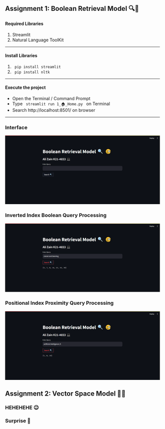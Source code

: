 ## Assignment 1: Boolean Retrieval Model 🔍🧐

#### Required Libraries 
  1. Streamlit
  2. Natural Language ToolKit

<hr>

#### Install Libraries
1. <code> pip install streamlit </code>
2. <code> pip install nltk </code>

<hr>

#### Execute the project
- Open the Terminal / Command Prompt
- Type <code> streamlit run 1_🏠_Home.py </code> on Terminal
- Search http://localhost:8501/ on browser
  
<hr>

### Interface

<img src="./Images/BRM_main.png">

### Inverted Index Boolean Query Processing

<img src="./Images//BRM_InvertedIndex.png">

### Positional Index Proximity Query Processing

<img src="./Images//BRM_PositionalIndex.png">


## Assignment 2: Vector Space Model 🚀📡

### HEHEHEHE 😉 

### Surprise 🎁
